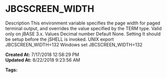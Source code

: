 # JBCSCREEN_WIDTH

Description This environment variable specifies the page width for paged terminal output, and overrides the value specified by the TERM type. Valid only on jBASE 3.x. Values Decimal number Default None. Setting It should be setup before the jSHELL is invoked. UNIX export JBCSCREEN_WIDTH=132 Windows set JBCSCREEN_WIDTH=132  

**Created At:** 7/17/2018 12:58:29 PM  
**Updated At:** 8/22/2018 9:23:56 AM  

**Tags:**
<badge text='terminal' vertical='middle' />
<badge text='environment variables' vertical='middle' />
